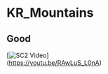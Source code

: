 # KR_Mountains
## Good



[![SC2 Video](https://img.youtube.com/vi/RAwLuS_L0nA/hqdefault.jpg)]<br>
(https://youtu.be/RAwLuS_L0nA)
